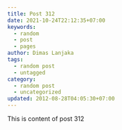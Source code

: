 ```yaml
---
title: Post 312
date: 2021-10-24T22:12:35+07:00
keywords:
  - random
  - post
  - pages
author: Dimas Lanjaka
tags:
  - random post
  - untagged
category:
  - random post
  - uncategorized
updated: 2012-08-28T04:05:30+07:00
---
```

This is content of post 312
